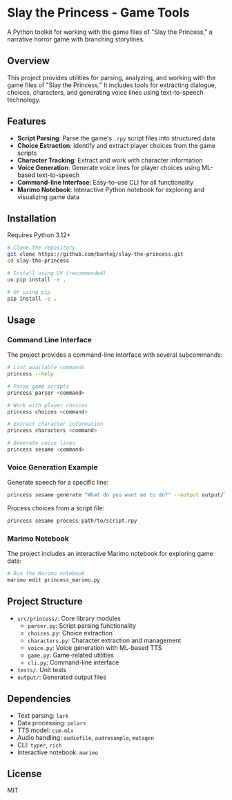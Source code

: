 # Slay the Princess - Game Tools

A Python toolkit for working with the game files of "Slay the Princess," a narrative horror game with branching storylines.

## Overview

This project provides utilities for parsing, analyzing, and working with the game files of "Slay the Princess." It includes tools for extracting dialogue, choices, characters, and generating voice lines using text-to-speech technology.

## Features

- **Script Parsing**: Parse the game's `.rpy` script files into structured data
- **Choice Extraction**: Identify and extract player choices from the game scripts
- **Character Tracking**: Extract and work with character information
- **Voice Generation**: Generate voice lines for player choices using ML-based text-to-speech
- **Command-line Interface**: Easy-to-use CLI for all functionality
- **Marimo Notebook**: Interactive Python notebook for exploring and visualizing game data

## Installation

Requires Python 3.12+

```bash
# Clone the repository
git clone https://github.com/banteg/slay-the-princess.git
cd slay-the-princess

# Install using UV (recommended)
uv pip install -e .

# Or using pip
pip install -e .
```

## Usage

### Command Line Interface

The project provides a command-line interface with several subcommands:

```bash
# List available commands
princess --help

# Parse game scripts
princess parser <command>

# Work with player choices
princess choices <command>

# Extract character information
princess characters <command>

# Generate voice lines
princess sesame <command>
```

### Voice Generation Example

Generate speech for a specific line:

```bash
princess sesame generate "What do you want me to do?" --output output/line.flac --play
```

Process choices from a script file:

```bash
princess sesame process path/to/script.rpy
```

### Marimo Notebook

The project includes an interactive Marimo notebook for exploring game data:

```bash
# Run the Marimo notebook
marimo edit princess_marimo.py
```

## Project Structure

- `src/princess/`: Core library modules
  - `parser.py`: Script parsing functionality
  - `choices.py`: Choice extraction
  - `characters.py`: Character extraction and management
  - `voice.py`: Voice generation with ML-based TTS
  - `game.py`: Game-related utilities
  - `cli.py`: Command-line interface
- `tests/`: Unit tests
- `output/`: Generated output files

## Dependencies

- Text parsing: `lark`
- Data processing: `polars`
- TTS model: `csm-mlx`
- Audio handling: `audiofile`, `audresample`, `mutagen`
- CLI: `typer`, `rich`
- Interactive notebook: `marimo`

## License

MIT